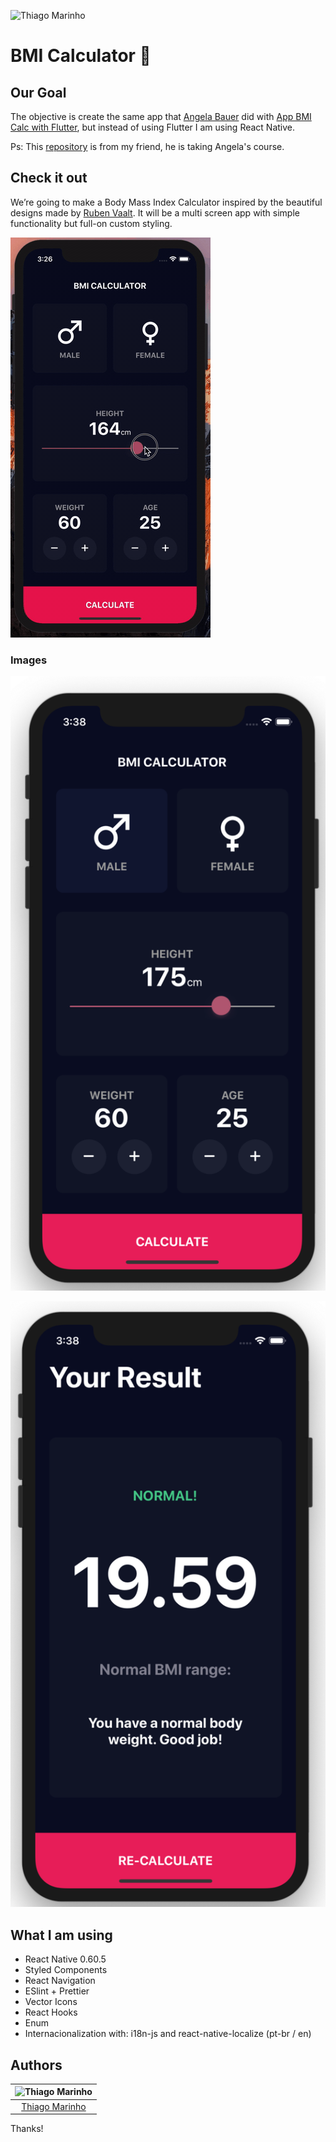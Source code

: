 ![Thiago Marinho](https://pbs.twimg.com/profile_banners/41742474/1490016588/1500x500)


# BMI Calculator 💪

## Our Goal

The objective is create the same app that [Angela Bauer](https://github.com/angelabauer) did with [App BMI Calc with Flutter](https://github.com/delacyr/bmi-calculator-flutter), but instead of using Flutter I am using React Native.

Ps: This [repository](https://github.com/delacyr/bmi-calculator-flutter) is from my friend, he is taking Angela's course.

## Check it out

We’re going to make a Body Mass Index Calculator inspired by the beautiful designs made by [Ruben Vaalt](https://dribbble.com/shots/4585382-Simple-BMI-Calculator). It will be a multi screen app with simple functionality but full-on custom styling.

![Finished App](https://github.com/tgmarinho/Images/blob/master/bmi/calc_bmi_rn.gif)

### Images

![Route Main](https://github.com/tgmarinho/Images/blob/master/bmi/main.png)

![Route Result](https://github.com/tgmarinho/Images/blob/master/bmi/result.png)


## What I am using

- React Native 0.60.5
- Styled Components
- React Navigation
- ESlint + Prettier
- Vector Icons
- React Hooks
- Enum
- Internacionalization with: i18n-js and react-native-localize (pt-br / en)


## Authors

| ![Thiago Marinho](https://avatars2.githubusercontent.com/u/380327?s=150&v=3)|
|:---------------------:|
|  [Thiago Marinho](https://github.com/tgmarinho/)   |


Thanks!
